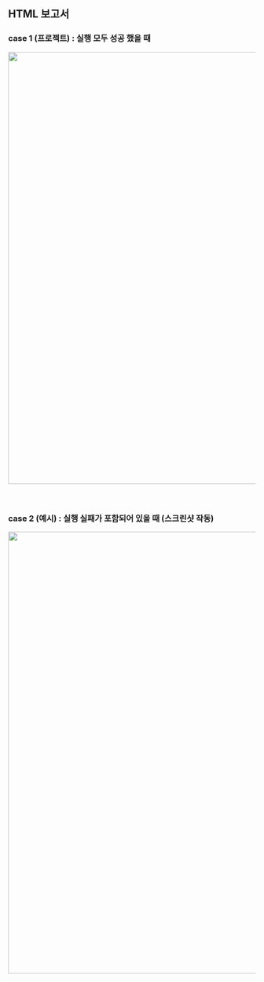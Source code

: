 ## HTML 보고서
### case 1 (프로젝트) : 실행 모두 성공 했을 때
<img src='https://github.com/hyelight/millie_automation/assets/104756433/ffd758e9-fa74-454a-b069-09e794751f29' width="900" height="880"/>
<br>
<br>
<br>

### case 2 (예시) : 실행 실패가 포함되어 있을 때 (스크린샷 작동)
<img src='https://github.com/hyelight/web/assets/104756433/423480f6-a4fe-4bc1-8577-f78e4252b336' width="900"/>


